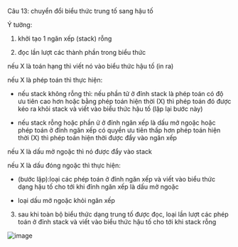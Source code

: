 Câu 13: chuyển đổi biểu thức trung tố sang hậu tố

Ý tưởng:

1. khởi tạo 1 ngăn xếp (stack) rỗng

2. đọc lần lượt các thành phần trong biểu thức

nếu X là toán hạng thì viết nó vào biểu thức hậu tố (in ra)

nếu X là phép toán thì thực hiện:

+ nếu stack không rỗng thì: nếu phần tử ở đỉnh stack là phép toán có độ ưu tiên cao hơn hoặc bằng phép toán hiện thời (X) thì phép toán đó được kéo ra khỏi stack và viết vào biểu thức hậu tố (lặp lại bước này)

+ nếu stack rỗng hoặc phần ử ở đỉnh ngăn xếp là dấu mở ngoặc hoặc phép toán ở đỉnh ngăn xếp có quyền ưu tiên thấp hơn phép toán hiện thời (X) thì phép toán hiện thời được đẩy vào ngăn xếp

nếu X là dấu mở ngoặc thì nó được đẩy vào stack

nếu X là dấu đóng ngoặc thì thực hiện:

+ (bước lặp):loại các phép toán ở đỉnh ngăn xếp và viết vào biểu thức dạng hậu tố cho tới khi đỉnh ngăn xếp là dấu mở ngoặc

+ loại dấu mở ngoặc khỏi ngăn xếp

3. sau khi toàn bộ biểu thức dạng trung tố được đọc, loại lần lượt các phép toán ở đỉnh stack và viết vào biểu thức hậu tố cho tới khi stack rỗng

![image](https://user-images.githubusercontent.com/72289126/138103623-a839ea6b-fa32-42b9-9c3f-00e7c931d6b8.png)
